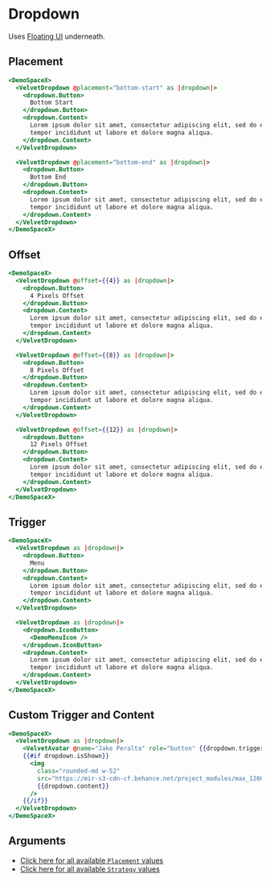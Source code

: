 # Dropdown

Uses [Floating UI](https://floating-ui.com/) underneath.

## Placement

```hbs preview-template
<DemoSpaceX>
  <VelvetDropdown @placement="bottom-start" as |dropdown|>
    <dropdown.Button>
      Bottom Start
    </dropdown.Button>
    <dropdown.Content>
      Lorem ipsum dolor sit amet, consectetur adipiscing elit, sed do eiusmod
      tempor incididunt ut labore et dolore magna aliqua.
    </dropdown.Content>
  </VelvetDropdown>

  <VelvetDropdown @placement="bottom-end" as |dropdown|>
    <dropdown.Button>
      Bottom End
    </dropdown.Button>
    <dropdown.Content>
      Lorem ipsum dolor sit amet, consectetur adipiscing elit, sed do eiusmod
      tempor incididunt ut labore et dolore magna aliqua.
    </dropdown.Content>
  </VelvetDropdown>
</DemoSpaceX>
```

## Offset

```hbs preview-template
<DemoSpaceX>
  <VelvetDropdown @offset={{4}} as |dropdown|>
    <dropdown.Button>
      4 Pixels Offset
    </dropdown.Button>
    <dropdown.Content>
      Lorem ipsum dolor sit amet, consectetur adipiscing elit, sed do eiusmod
      tempor incididunt ut labore et dolore magna aliqua.
    </dropdown.Content>
  </VelvetDropdown>

  <VelvetDropdown @offset={{8}} as |dropdown|>
    <dropdown.Button>
      8 Pixels Offset
    </dropdown.Button>
    <dropdown.Content>
      Lorem ipsum dolor sit amet, consectetur adipiscing elit, sed do eiusmod
      tempor incididunt ut labore et dolore magna aliqua.
    </dropdown.Content>
  </VelvetDropdown>

  <VelvetDropdown @offset={{12}} as |dropdown|>
    <dropdown.Button>
      12 Pixels Offset
    </dropdown.Button>
    <dropdown.Content>
      Lorem ipsum dolor sit amet, consectetur adipiscing elit, sed do eiusmod
      tempor incididunt ut labore et dolore magna aliqua.
    </dropdown.Content>
  </VelvetDropdown>
</DemoSpaceX>
```

## Trigger

```hbs preview-template
<DemoSpaceX>
  <VelvetDropdown as |dropdown|>
    <dropdown.Button>
      Menu
    </dropdown.Button>
    <dropdown.Content>
      Lorem ipsum dolor sit amet, consectetur adipiscing elit, sed do eiusmod
      tempor incididunt ut labore et dolore magna aliqua.
    </dropdown.Content>
  </VelvetDropdown>

  <VelvetDropdown as |dropdown|>
    <dropdown.IconButton>
      <DemoMenuIcon />
    </dropdown.IconButton>
    <dropdown.Content>
      Lorem ipsum dolor sit amet, consectetur adipiscing elit, sed do eiusmod
      tempor incididunt ut labore et dolore magna aliqua.
    </dropdown.Content>
  </VelvetDropdown>
</DemoSpaceX>
```

## Custom Trigger and Content

```hbs preview-template
<DemoSpaceX>
  <VelvetDropdown as |dropdown|>
    <VelvetAvatar @name="Jake Peralta" role="button" {{dropdown.trigger}} />
    {{#if dropdown.isShown}}
      <img
        class="rounded-md w-52"
        src="https://mir-s3-cdn-cf.behance.net/project_modules/max_1200/5b9d1b46230007.584c7bdd776b5.jpg"
        {{dropdown.content}}
      />
    {{/if}}
  </VelvetDropdown>
</DemoSpaceX>
```

## Arguments

<!-- args-table: velvet-dropdown -->

- [Click here for all available `Placement` values](https://floating-ui.com/docs/computePosition#placement)
- [Click here for all available `Strategy` values](https://floating-ui.com/docs/computePosition#strategy)
